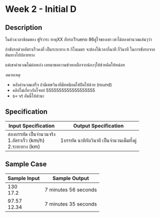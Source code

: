 # Week 2 - Initial D
## Description
ในช่วงเวลาซ้อมของ ฟูจิวาระ ทาคุXX กับรถTrueno 86คู่ใจของเขา เขาได้ลองคำนวณเล่นๆว่า

ถ้าขับรถด้วยอัตราเร็วคงที่ เป็นระยะทาง n กิโลเมตร จะต้องใช้เวลากี่นาที กี่วินาที ในการขับรถจากต้นทางไปปลายทาง

แต่เขาคำนวณไม่ค่อยเก่ง เลยมาขอความช่วยเหลือจากน้องๆให้ช่วยคิดให้หน่อย

*หมายเหตุ*
- หลังคำนวณเสร็จ ถ้ามีเศษวินาทีมีทศนิยมให้ปัดให้ด้วย (round)
- คลิปไม่เกี่ยวกับโจทย์ 5555555555555555555
- s= vt อันนี้ใบ้ล่ะนะ

## Specification
| Input Specification | Output Specification |
| - | - |
| สองบรรทัด เป็นจำนวนจริง <br> 1.อัตราเร็ว (km/h) <br> 2.ระยะทาง (km) | 1บรรทัด นาทีกับวินาที เป็นจำนวนเต็มทั้งคู่ |

## Sample Case
| Sample Input | Sample Output |
| - | - |
| 130 <br> 17.2 | 7 minutes 56 seconds |
| 97.57 <br> 12.34 | 7 minutes 35 seconds |
